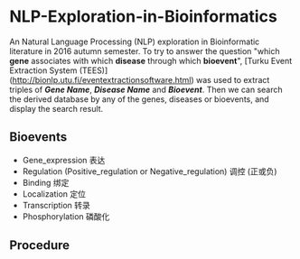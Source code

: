 # NLP-Exploration-in-Bioinformatics
  An Natural Language Processing (NLP) exploration in Bioinformatic literature in 2016 autumn semester. To try to answer the question "which **gene** associates with which **disease** through which **bioevent**", [Turku Event Extraction System (TEES)] (http://bionlp.utu.fi/eventextractionsoftware.html) was used to extract triples of **_Gene Name_**, **_Disease Name_** and **_Bioevent_**. Then we can search the derived database by any of the genes, diseases or bioevents, and display the search result.

## Bioevents
- Gene_expression 表达
- Regulation (Positive_regulation or Negative_regulation) 调控 (正或负)
- Binding 绑定
- Localization 定位
- Transcription 转录
- Phosphorylation 磷酸化

## Procedure 
